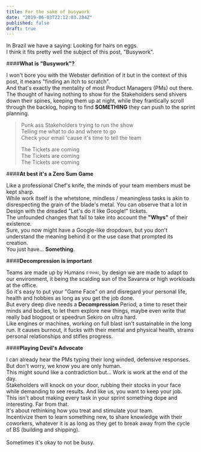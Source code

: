 ```yaml
---
title: For the sake of busywork
date: "2019-06-03T22:12:03.284Z"
published: false
draft: true
---
```


In Brazil we have a saying: Looking for hairs on eggs.<br/>
I think it fits pretty well the subject of this post, "Busywork".

####**What is "Busywork"?**

I won't bore you with the Webster definition of it but in the context of this post, it means "finding an itch to scratch".<br/>
And that's exactly the mentality of most Product Managers (PMs) out there.<br/>
The thought of having nothing to show for the Stakeholders send shivers down their spines, keeping them up at night, while they frantically
scroll through the backlog, hoping to find **SOMETHING** they can push to the sprint planning.

> Punk ass Stakeholders trying to run the show<br/>
> Telling me what to do and where to go<br/>
> Check your email 'cause it's time to tell the team<br/>
>
> The Tickets are coming<br/>
> The Tickets are coming<br/>
> The Tickets are coming<br/>

####**At best it's a Zero Sum Game**

Like a professional Chef's knife, the minds of your team members must be kept sharp.<br/>
While work itself is the whetstone, mindless / meaningless tasks is akin to disrespecting the grain of the blade's metal.
You can observe that a lot in Design with the dreaded "Let's do it like Google!" tickets.<br/>
The unfounded changes that fail to take into account the **"Whys"** of their existence.<br/>
Sure, you now might have a Google-like dropdown, but you don't understand the meaning behind it or the use case that prompted its creation.<br/>
You just have... **Something**.

####**Decompression is important**

Teams are made up by Humans <sub><sup>(I think)</sub></sup>, by design we are made to adapt to our environment, it being the scalding sun of the Savanna
or high workloads at the office.<br/>
So it's easy to put your "Game Face" on and disregard your personal life, health and hobbies as long as you get the job done.<br/>
But every deep dive needs a **Decompression** Period, a time to reset their minds and bodies, to let them explore new things, maybe even write
that really bad blogpost or speedrun Sekiro on ultra hard.<br/>
Like engines or machines, working on full blast isn't sustainable in the long run. It causes burnout, it fucks with their mental and physical health,
strains personal relationships and stifles progress.<br/>

####**Playing Devil's Advocate**

I can already hear the PMs typing their long winded, defensive responses. But don't worry, we know you are only human.<br/>
This might sound like a contradiction but... Work is work at the end of the day.<br/>
Stakeholders will knock on your door, rubbing their stocks in your face while demanding to see results. And like us, you want to keep your job.<br/>
This isn't about making every task in your sprint something dope and interesting. Far from that.<br/>
It's about rethinking how you treat and stimulate your team.<br/>
Incentivize them to learn something new, to share knowledge with their coworkers, whatever it is as long as they get to break away from
the cycle of BS (building and shipping).<br/><br/>
Sometimes it's okay to not be busy.

